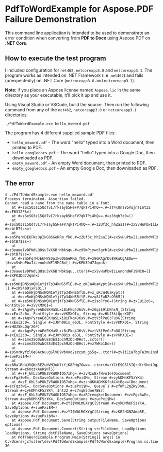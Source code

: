 # PdfToWordExample for Aspose.PDF Failure Demonstration

This command line application is intended to be used to demonstrate an error condition when converting from **PDF to Docx** using Aspose.PDF on **.NET Core**.

## How to execute the test program

I included configuration for `net462`, `netcoreapp3.0` and `netcoreapp3.1`. The program works as intended on .NET Framework (i.e. `net462`) and fails (unexpectedly) on .NET Core (`netcoreapp3.0` and `netcoreapp3.1`).

**Note:** if you place an Aspose license named `Aspose.lic` in the same directory as your executable, it'll pick it up and use it.

Using Visual Studio or VSCode, build the source. Then run the following command from any of the `net462`, `netcoreapp3.0` or `netcoreapp3.1` directories:

```
./PdfToWordExample.exe hello_msword.pdf
```

The program has 4 different supplied sample PDF files:

* `hello_msword.pdf` - The word "hello" typed into a Word document, then printed to PDF.
* `hello_googledocs.pdf` - The word "hello" typed into a Google Doc, then downloaded as PDF.
* `empty_msword.pdf` - An empty Word document, then printed to PDF.
* `empty_googledocs.pdf` - An empty Google Doc, then downloaded as PDF.

## The error

```
$ ./PdfToWordExample.exe hello_msword.pdf
Process terminated. Assertion failed.
Cannot read a name from the name table in a font.
   at #=zSxSO3z15QdTvI7rksayb5HeFV7qkTPi4hQ==.#=zt4xUns85Vujn(Int32 #=zF6312Fk=)
   at #=zSxSO3z15QdTvI7rksayb5HeFV7qkTPi4hQ==.#=z3hqh7z0=()
   at #=zSxSO3z15QdTvI7rksayb5HeFV7qkTPi4hQ==.#=zZUf3c_hhZaaI(#=zxSvHuPbwIiLenohdWF19MC8= #=zbtB7$zs=)
   at #=zm5PqrMJE6FWsDpIkG06GeRRm_fkO.#=zZUf3c_hhZaaI(#=zxSvHuPbwIiLenohdWF19MC8= #=zbtB7$zs=)
   at #=z3yaue1vDPNdLQ8$u5VX6BrNbk$qu.#=z95mPjywolgrb(#=zxSvHuPbwIiLenohdWF19MC8= #=zbtB7$zs=)
   at #=zm5PqrMJE6FWsDpIkG06GeRRm_fkO.#=z96RAgrD6$WkuUgA$Qw==(#=zxSvHuPbwIiLenohdWF19MC8=[] #=zKPK3Dd7Jqmnk)
   at #=z3yaue1vDPNdLQ8$u5VX6BrNbk$qu..ctor(#=zxSvHuPbwIiLenohdWF19MC8=[] #=zKPK3Dd7Jqmnk)
   at #=ze5mHjDNSsWQN1eYjtTp34kNS5flE.#=z_oKJW4UaKypt(#=zxSvHuPbwIiLenohdWF19MC8=[] #=zh54bDjxFSOil)
   at #=ze5mHjDNSsWQN1eYjtTp34kNS5flE.#=z_oKJW4UaKypt()
   at #=ze5mHjDNSsWQN1eYjtTp34kNS5flE.#=zq8lFwRZcO96M()
   at #=ze5mHjDNSsWQN1eYjtTp34kNS5flE.#=zisoFYy0=(String #=zxEui2c0=, FontStyle #=zvVKMXOI=)
   at #=zAgvPyreAEdEKHaSLxi8iFkq4J6sV.#=z0qz$9lbKhsN_(String #=zxEui2c0=, FontStyle #=zvVKMXOI=, String #=zHUJ5kLQqrXGF)
   at #=zAgvPyreAEdEKHaSLxi8iFkq4J6sV.#=ztV3lPeGcFu0G(String #=zxEui2c0=, Single #=zJWh00is_e6JL, FontStyle #=zvVKMXOI=, String #=zHUJ5kLQqrXGF)
   at #=zAgvPyreAEdEKHaSLxi8iFkq4J6sV.#=ztV3lPeGcFu0G(String #=zxEui2c0=, Single #=zJWh00is_e6JL, FontStyle #=zvVKMXOI=)
   at #=zLme2SQ0wNCE8dE$IpchMzOcH0Hst..cctor()
   at #=zLme2SQ0wNCE8dE$IpchMzOcH0Hst.#=z7WKo1Do=()
   at #=z8SnrKyfzlOeGAcNuugGlVD9VbOXo2szcym_gS5g=..ctor(#=zvIi1ia7bgTa3mu1nshbq2G9dSY0kzm09IfdyKsg= #=zuePxi$M=)
   at #=z6RalRduJVQKd5EZuNVMJuKliYjK8PHg7Gw==..ctor(#=zYCtESQ5lSIQrdfrShoiDgJfmWB$DG3PFOzp4KyM=#=zuePxi$M=, Stream #=z6nozkAeK$NlS)
   at #=zF_6hL3aP8NZVRW0KIO57xhg=.#=zvNzwBxfHvo1e(Document #=zcFgz3wE=, DocSaveOptions #=zuePxi$M=, Stream #=zykDMhKF5zYK4)
   at #=zF_6hL3aP8NZVRW0KIO57xhg=.#=zzhUKHADMKKfcAC4tBg==(Document #=zcFgz3wE=, DocSaveOptions #=zuePxi$M=, Queue`1 #=zfWhL2gZKyBnn, Stream #=zykDMhKF5zYK4, Int32 #=z7vqWldne7BE7)
   at #=zF_6hL3aP8NZVRW0KIO57xhg=.#=zRJreogk=(Document #=zcFgz3wE=, Stream #=zykDMhKF5zYK4, DocSaveOptions #=zuePxi$M=)
   at Aspose.Pdf.Document.#=zYI$W0LMGXYgC(Stream #=zykDMhKF5zYK4, SaveOptions #=zuePxi$M=)
   at Aspose.Pdf.Document.#=zYI$W0LMGXYgC(String #=zKB2HGNZAmo5E, SaveOptions #=zuePxi$M=)
   at Aspose.Pdf.Document.Save(String outputFileName, SaveOptions options)
   at Aspose.Pdf.Document.Convert(String srcFileName, LoadOptions loadOptions, String dstFileName, SaveOptions saveOptions)
   at PdfToWordExample.Program.Main(String[] args) in C:\Users\jcfuller\dev\PdfToWordExample\PdfToWordExample\Program.cs:line 30
```